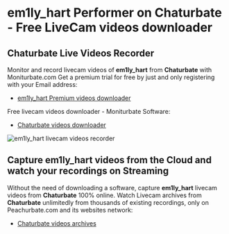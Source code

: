 # em1ly_hart Performer on Chaturbate - Free LiveCam videos downloader

## Chaturbate Live Videos Recorder

Monitor and record livecam videos of **em1ly_hart** from **Chaturbate** with Moniturbate.com
Get a premium trial for free by just and only registering with your Email address:
* [em1ly_hart Premium videos downloader](https://moniturbate.com/request-demo-licence-key.html)

Free livecam videos downloader - Moniturbate Software:
* [Chaturbate videos downloader](https://moniturbate.com/moniturbate-download-software.html)

![em1ly_hart livecam videos recorder](https://peachurnet.com/templates/moniturbate-software.png)


## Capture em1ly_hart videos from the Cloud and watch your recordings on Streaming

Without the need of downloading a software, capture **em1ly_hart** livecam videos from **Chaturbate** 100% online.
Watch Livecam archives from **Chaturbate** unlimitedly from thousands of existing recordings, only on Peachurbate.com and its websites network:
* [Chaturbate videos archives](https://peachurnet.com/)